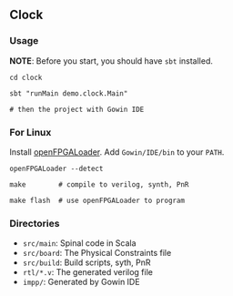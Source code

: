 ## Clock

### Usage

**NOTE**: Before you start, you should have `sbt` installed.

```shell
cd clock

sbt "runMain demo.clock.Main"

# then the project with Gowin IDE
```

### For Linux

Install [openFPGALoader](https://github.com/trabucayre/openFPGALoader).
Add `Gowin/IDE/bin` to your `PATH`.

```
openFPGALoader --detect

make        # compile to verilog, synth, PnR

make flash  # use openFPGALoader to program
```

### Directories

- `src/main`: Spinal code in Scala
- `src/board`: The Physical Constraints file
- `src/build`: Build scripts, syth, PnR
- `rtl/*.v`: The generated verilog file
- `impp/`: Generated by Gowin IDE

